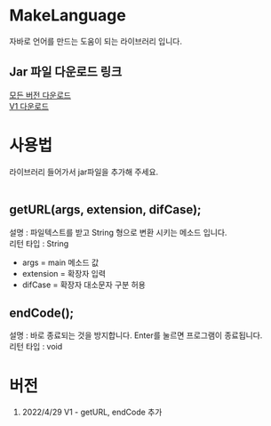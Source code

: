 # MakeLanguage
자바로 언어를 만드는 도움이 되는 라이브러리 입니다.</br>

## Jar 파일 다운로드 링크
[모든 버전 다운로드](https://downgit.evecalm.com/#/home?url=https://github.com/PersesTitan/MakeLanguage/tree/master/Jar)</br>
[V1 다운로드](https://downgit.evecalm.com/#/home?url=https://github.com/PersesTitan/MakeLanguage/tree/master/Jar/V1)</br>

# 사용법
라이브러리 들어가서 jar파일을 추가해 주세요.</br>
</br>

## getURL(args, extension, difCase);
설명 : 파일텍스트를 받고 String 형으로 변환 시키는 메소드 입니다.</br>
리턴 타입 : String </br>
  * args = main 메소드 값
  * extension = 확장자 입력
  * difCase = 확장자 대소문자 구분 허용

## endCode();
설명 : 바로 종료되는 것을 방지합니다. Enter를 눌르면 프로그램이 종료됩니다.</br>
리턴 타입 : void </br>

# 버전
  1. 2022/4/29 V1 - getURL, endCode 추가
